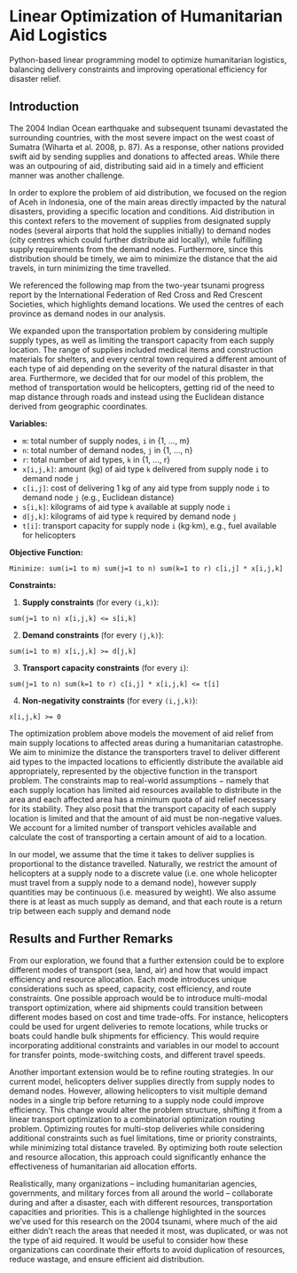 # Linear Optimization of Humanitarian Aid Logistics
Python-based linear programming model to optimize humanitarian logistics, balancing delivery constraints and improving operational efficiency for disaster relief.

## Introduction
The 2004 Indian Ocean earthquake and subsequent tsunami devastated the surrounding countries, with the most severe impact on the west coast of Sumatra (Wiharta et al. 2008, p. 87). As a response, other nations provided swift aid by sending supplies and donations to affected areas. While there was an outpouring of aid, distributing said aid in a timely and efficient manner was another challenge.

In order to explore the problem of aid distribution, we focused on the region of Aceh in Indonesia, one of the main areas directly impacted by the natural disasters, providing a specific location and conditions. Aid distribution in this context refers to the movement of supplies from designated supply nodes (several airports that hold the supplies initially) to demand nodes (city centres which could further distribute aid locally), while fulfilling supply requirements from the demand nodes. Furthermore, since this distribution should be timely, we aim to minimize the distance that the aid travels, in turn minimizing the time travelled.

We referenced the following map from the two-year tsunami progress report by the International Federation of Red Cross and Red Crescent Societies, which highlights demand locations. We used the centres of each province as demand nodes in our analysis.

We expanded upon the transportation problem by considering multiple supply types, as well as limiting the transport capacity from each supply location. The range of supplies included medical items and construction materials for shelters, and every central town required a different amount of each type of aid depending on the severity of the natural disaster in that area. Furthermore, we decided that for our model of this problem, the method of transportation would be helicopters, getting rid of the need to map distance through roads and instead using the Euclidean distance derived from geographic coordinates.

**Variables:**
- `m`: total number of supply nodes, `i` in {1, …, m}
- `n`: total number of demand nodes, `j` in {1, …, n}
- `r`: total number of aid types, `k` in {1, …, r}
- `x[i,j,k]`: amount (kg) of aid type `k` delivered from supply node `i` to demand node `j`
- `c[i,j]`: cost of delivering 1 kg of any aid type from supply node `i` to demand node `j` (e.g., Euclidean distance)
- `s[i,k]`: kilograms of aid type `k` available at supply node `i`
- `d[j,k]`: kilograms of aid type `k` required by demand node `j`
- `t[i]`: transport capacity for supply node `i` (kg·km), e.g., fuel available for helicopters

**Objective Function:**
```
Minimize: sum(i=1 to m) sum(j=1 to n) sum(k=1 to r) c[i,j] * x[i,j,k]
```

**Constraints:**

1. **Supply constraints** (for every `(i,k)`):
```
sum(j=1 to n) x[i,j,k] <= s[i,k]
```

2. **Demand constraints** (for every `(j,k)`):
```
sum(i=1 to m) x[i,j,k] >= d[j,k]
```

3. **Transport capacity constraints** (for every `i`):
```
sum(j=1 to n) sum(k=1 to r) c[i,j] * x[i,j,k] <= t[i]
```

4. **Non-negativity constraints** (for every `(i,j,k)`):
```
x[i,j,k] >= 0
```

The optimization problem above models the movement of aid relief from main supply locations to affected areas during a humanitarian catastrophe. We aim to minimize the distance the transporters travel to deliver different aid types to the impacted locations to efficiently distribute the available aid appropriately, represented by the objective function in the transport problem. The constraints map to real-world assumptions $-$ namely that each supply location has limited aid resources available to distribute in the area and each affected area has a minimum quota of aid relief necessary for its stability. They also posit that the transport capacity of each supply location is limited and that the amount of aid must be non-negative values. We account for a limited number of transport vehicles available and calculate the cost of transporting a certain amount of aid to a location.

In our model, we assume that the time it takes to deliver supplies is proportional to the distance travelled. Naturally, we restrict the amount of helicopters at a supply node to a discrete value (i.e. one whole helicopter must travel from a supply node to a demand node), however supply quantities may be continuous (i.e. measured by weight). We also assume there is at least as much supply as demand, and that each route is a return trip between each supply and demand node

## Results and Further Remarks

From our exploration, we found that a further extension could be to explore different modes of transport (sea, land, air) and how that would impact efficiency and resource allocation. Each mode introduces unique considerations such as speed, capacity, cost efficiency, and route constraints. One possible approach would be to introduce multi-modal transport optimization, where aid shipments could transition between different modes based on cost and time trade-offs. For instance, helicopters could be used for urgent deliveries to remote locations, while trucks or boats could handle bulk shipments for efficiency. This would require incorporating additional constraints and variables in our model to account for transfer points, mode-switching costs, and different travel speeds.

Another important extension would be to refine routing strategies. In our current model, helicopters deliver supplies directly from supply nodes to demand nodes. However, allowing helicopters to visit multiple demand nodes in a single trip before returning to a supply node could improve efficiency. This change would alter the problem structure, shifting it from a linear transport optimization to a combinatorial optimization routing problem. Optimizing routes for multi-stop deliveries while considering additional constraints such as fuel limitations, time or priority constraints, while minimizing total distance traveled. By optimizing both route selection and resource allocation, this approach could significantly enhance the effectiveness of humanitarian aid allocation efforts.

Realistically, many organizations – including humanitarian agencies, governments, and military forces from all around the world – collaborate during and after a disaster, each with different resources, transportation capacities and priorities. This is a challenge highlighted in the sources we’ve used for this research on the 2004 tsunami, where much of the aid either didn’t reach the areas that needed it most, was duplicated, or was not the type of aid required. It would be useful to consider how these organizations can coordinate their efforts to avoid duplication of resources, reduce wastage, and ensure efficient aid distribution.
